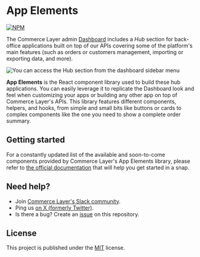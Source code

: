 # App Elements

[![NPM](https://img.shields.io/npm/v/%40commercelayer%2Fapp-elements)](https://www.npmjs.com/package/@commercelayer/app-elements)

The Commerce Layer admin [Dashboard](https://dashboard.commercelayer.io/sign_up) includes a _Hub_ section for back-office applications built on top of our APIs covering some of the platform's main features (such as orders or customers management, importing or exporting data, and more).

<img alt="You can access the Hub section from the dashboard sidebar menu" src="https://github.com/commercelayer/app-elements/assets/55532244/82fea4a2-041b-4ab2-bac8-f342d96027ce">

**App Elements** is the React component library used to build these hub applications. You can easily leverage it to replicate the Dashboard look and feel when customizing your apps or building any other app on top of Commerce Layer's APIs. This library features different components, helpers, and hooks, from simple and small bits like buttons or cards to complex components like the one you need to show a complete order summary.

## Getting started

For a constantly updated list of the available and soon-to-come components provided by Commerce Layer's App Elements library, please refer to [the official documentation](https://commercelayer.github.io/app-elements) that will help you get started in a snap.

## Need help?

- Join [Commerce Layer's Slack community](https://slack.commercelayer.app).
- Ping us [on X (formerly Twitter)](https://x.com/commercelayer).
- Is there a bug? Create an [issue](https://github.com/commercelayer/app-elements/issues) on this repository.

## License

This project is published under the [MIT](https://github.com/commercelayer/app-elements/blob/main/LICENSE) license.
